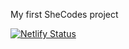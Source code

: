 My first SheCodes project

[![Netlify Status](https://api.netlify.com/api/v1/badges/756c495c-6958-4604-b1aa-fdf925c65ba7/deploy-status)](https://app.netlify.com/sites/alberta-1989/deploys)
